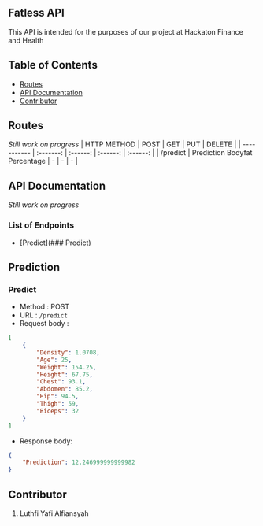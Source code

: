 ## Fatless API

This API is intended for the purposes of our project at Hackaton Finance and Health

## Table of Contents

* [Routes](#routes)
* [API Documentation](#api-documentation)
* [Contributor](#contributor)

## Routes

*Still work on progress*
| HTTP METHOD | POST            | GET       | PUT         | DELETE |
| ----------- | :-------: | :------:  | :------:  | :------: |
| /predict    | Prediction Bodyfat Percentage | - | - | - |


## API Documentation 
*Still work on progress*
### List of Endpoints
* [Predict](### Predict)



## Prediction

### Predict
* Method : POST
* URL : `/predict`    
* Request body :
```json 
[
    {
        "Density": 1.0708,
        "Age": 25,
        "Weight": 154.25,
        "Height": 67.75,
        "Chest": 93.1,
        "Abdomen": 85.2,
        "Hip": 94.5,
        "Thigh": 59,
        "Biceps": 32
    }
]
```
* Response body:
```json
{
    "Prediction": 12.246999999999982
}
``` 

## Contributor

1. Luthfi Yafi Alfiansyah
